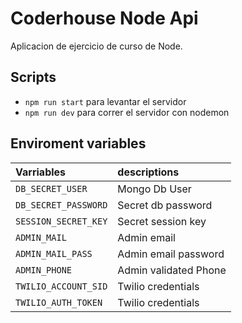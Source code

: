 # Coderhouse Node Api

Aplicacion de ejercicio de curso de Node.

## Scripts

- `npm run start` para levantar el servidor
- `npm run dev` para correr el servidor con nodemon

## Enviroment variables

| Varriables           | descriptions          |
| :------------------- | :-------------------- |
| `DB_SECRET_USER`     | Mongo Db User         |
| `DB_SECRET_PASSWORD` | Secret db password    |
| `SESSION_SECRET_KEY` | Secret session key    |
| `ADMIN_MAIL`         | Admin email           |
| `ADMIN_MAIL_PASS`    | Admin email password  |
| `ADMIN_PHONE`        | Admin validated Phone |
| `TWILIO_ACCOUNT_SID` | Twilio credentials    |
| `TWILIO_AUTH_TOKEN`  | Twilio credentials    |